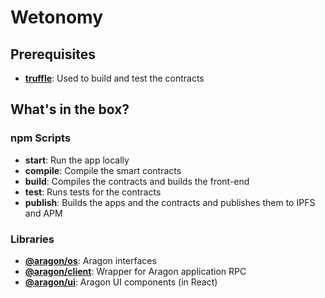 # Wetonomy

## Prerequisites

- [**truffle**](https://github.com/trufflesuite/truffle): Used to build and test the contracts

## What's in the box?

### npm Scripts

- **start**: Run the app locally
- **compile**: Compile the smart contracts
- **build**: Compiles the contracts and builds the front-end
- **test**: Runs tests for the contracts
- **publish**: Builds the apps and the contracts and publishes them to IPFS and APM

### Libraries

- [**@aragon/os**](https://github.com/aragon/aragonos): Aragon interfaces
- [**@aragon/client**](https://github.com/aragon/aragon.js/tree/master/packages/aragon-client): Wrapper for Aragon application RPC
- [**@aragon/ui**](https://github.com/aragon/aragon-ui): Aragon UI components (in React)
